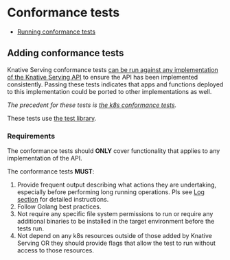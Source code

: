 # Conformance tests

* [Running conformance tests](../README.md#running-conformance-tests)

## Adding conformance tests

Knative Serving conformance tests [can be run against any implementation
of the Knative Serving API](#requirements) to ensure the API has been implemented consistently.
Passing these tests indicates that apps and functions deployed to
this implementation could be ported to other implementations as well.

_The precedent for these tests is [the k8s conformance tests](https://github.com/cncf/k8s-conformance)._

These tests use [the test library](../adding_tests.md#test-library).

### Requirements

The conformance tests should **ONLY** cover functionality that applies to any implementation of the API.

The conformance tests **MUST**:

1. Provide frequent output describing what actions they are undertaking, especially before performing long running operations.
    Pls see [Log section](../adding_tests.md#output-log) for detailed instructions.
2. Follow Golang best practices.
3. Not require any specific file system permissions to run or require any additional binaries to be installed in the target environment before
   the tests run.
4. Not depend on any k8s resources outside of those added by Knative Serving OR
   they should provide flags that allow the test to run without access to those resources.
